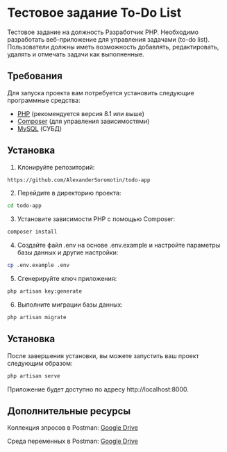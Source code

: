# Тестовое задание To-Do List

Тестовое задание на должность Разработчик PHP. Необходимо разработать веб-приложение для управления задачами (to-do list). Пользователи
должны иметь возможность добавлять, редактировать, удалять и отмечать задачи как
выполненные.


## Требования

Для запуска проекта вам потребуется установить следующие программные средства:

- [PHP](https://www.php.net/) (рекомендуется версия 8.1 или выше)
- [Composer](https://getcomposer.org/) (для управления зависимостями)
- [MySQL](https://www.mysql.com/) (СУБД)

## Установка

1. Клонируйте репозиторий:

```bash
https://github.com/AlexanderSoromotin/todo-app
```
2. Перейдите в директорию проекта:
```bash
cd todo-app
```
3. Установите зависимости PHP с помощью Composer:
```bash
composer install
```
4. Создайте файл .env на основе .env.example и настройте параметры базы данных и другие настройки:
```bash
cp .env.example .env
```
5. Cгенерируйте ключ приложения:
```bash
php artisan key:generate
```
6. Выполните миграции базы данных:

```bash
php artisan migrate
```

## Установка
После завершения установки, вы можете запустить ваш проект следующим образом:

```bash
php artisan serve
```
Приложение будет доступно по адресу http://localhost:8000.

## Дополнительные ресурсы
Коллекция зпросов в Postman: [Google Drive](https://drive.google.com/file/d/1t7uTXsKEWJehslEnPcOQ82lOYHKUKCCp/view?usp=sharing)

Среда переменных в Postman: [Google Drive](https://drive.google.com/file/d/1sy83rL0KH-qxuAVbFKqTwtw4KnB7JCdz/view?usp=sharing)
